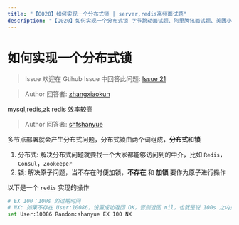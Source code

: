 ```yaml
---
title: "【Q020】如何实现一个分布式锁 | server,redis高频面试题"
description: "【Q020】如何实现一个分布式锁 字节跳动面试题、阿里腾讯面试题、美团小米面试题。"
---
```


# 如何实现一个分布式锁

> Issue
> 欢迎在 Gtihub Issue 中回答此问题: [Issue 21](https://github.com/shfshanyue/Daily-Question/issues/21)

> Author
> 回答者: [zhangxiaokun](https://github.com/zhangxiaokun)

mysql,redis,zk redis 效率较高

> Author
> 回答者: [shfshanyue](https://github.com/shfshanyue)

多节点部署就会产生分布式问题，分布式锁由两个词组成，**分布式**和**锁**

1. 分布式: 解决分布式问题就要找一个大家都能够访问到的中介，比如 `Redis`，`Consul`，`Zookeeper`
2. 锁: 解决原子问题，当不存在时便加锁，**不存在** 和 **加锁** 要作为原子进行操作

以下是一个 `redis` 实现的操作

```bash
# EX 100：100s 的过期时间
# NX: 如果不存在 User:10086，设置成功返回 OK，否则返回 nil，也就是说 100s 之内只有第一次操作返回 OK
set User:10086 Random:shanyue EX 100 NX
```
